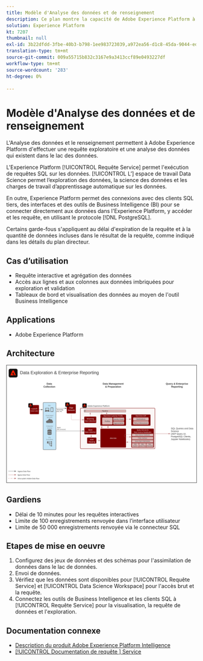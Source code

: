 ```yaml
---
title: Modèle d'Analyse des données et de renseignement
description: Ce plan montre la capacité de Adobe Experience Platform à effectuer une requête exploratoire et l'analyse des données qui existent dans le lac de données.
solution: Experience Platform
kt: 7207
thumbnail: null
exl-id: 3b22dfdd-3fbe-40b3-b798-1ee983723039,a972ea56-d1c8-45da-9044-ed31222a2441
translation-type: tm+mt
source-git-commit: 009a55715b832c3167e9a3413ccf89e0493227df
workflow-type: tm+mt
source-wordcount: '283'
ht-degree: 0%

---
```


# Modèle d&#39;Analyse des données et de renseignement

L&#39;Analyse des données et le renseignement permettent à Adobe Experience Platform d&#39;effectuer une requête exploratoire et une analyse des données qui existent dans le lac des données.

L&#39;Experience Platform [!UICONTROL Requête Service] permet l&#39;exécution de requêtes SQL sur les données. [!UICONTROL L’] espace de travail Data Science permet l’exploration des données, la science des données et les charges de travail d’apprentissage automatique sur les données.

En outre, Experience Platform permet des connexions avec des clients SQL tiers, des interfaces et des outils de Business Intelligence (BI) pour se connecter directement aux données dans l&#39;Experience Platform, y accéder et les requête, en utilisant le protocole [!DNL PostgreSQL].

Certains garde-fous s&#39;appliquent au délai d&#39;expiration de la requête et à la quantité de données incluses dans le résultat de la requête, comme indiqué dans les détails du plan directeur.

## Cas d’utilisation

* Requête interactive et agrégation des données
* Accès aux lignes et aux colonnes aux données imbriquées pour exploration et validation
* Tableaux de bord et visualisation des données au moyen de l&#39;outil Business Intelligence

## Applications

* Adobe Experience Platform

## Architecture

<img src="assets/dataexplore.svg" alt="Architecture de référence pour l'exploration des données d'entreprise et le plan directeur des Rapports" style="border:1px solid #4a4a4a" />

## Gardiens

* Délai de 10 minutes pour les requêtes interactives
* Limite de 100 enregistrements renvoyée dans l’interface utilisateur
* Limite de 50 000 enregistrements renvoyée via le connecteur SQL

## Etapes de mise en oeuvre

1. Configurez des jeux de données et des schémas pour l&#39;assimilation de données dans le lac de données.
1. Envoi de données.
1. Vérifiez que les données sont disponibles pour [!UICONTROL Requête Service] et [!UICONTROL Data Science Workspace] pour l&#39;accès brut et la requête.
1. Connectez les outils de Business Intelligence et les clients SQL à [!UICONTROL Requête Service] pour la visualisation, la requête de données et l&#39;exploration.

## Documentation connexe

* [Description du produit Adobe Experience Platform Intelligence](https://helpx.adobe.com/legal/product-descriptions/adobe-experience-platform-intelligence---product-description.html)
* [[!UICONTROL Documentation de requête ] Service](https://experienceleague.adobe.com/docs/experience-platform/query/home.html?lang=en)
